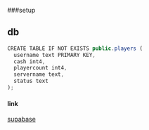 ###setup
<h2>db</h2>

```js
CREATE TABLE IF NOT EXISTS public.players (
  username text PRIMARY KEY,
  cash int4,
  playercount int4,
  servername text,
  status text
);
```
<h4>link</h4>
<a href="https://supabase.com">supabase </a>
